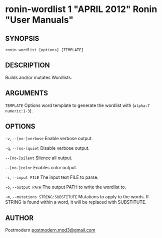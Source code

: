 # ronin-wordlist 1 "APRIL 2012" Ronin "User Manuals"

## SYNOPSIS

`ronin wordlist [options] [TEMPLATE]`

## DESCRIPTION

Builds and/or mutates Wordlists.

## ARGUMENTS

`TEMPLATE`
  Options word template to generate the wordlist with (`alpha:7 numeric:1-3`).

## OPTIONS

`-v`, `--[no-]verbose`
  Enable verbose output.

`-q`, `--[no-]quiet`
  Disable verbose output.

`--[no-]silent`
  Silence all output.

`--[no-]color`
  Enables color output.

`-i`, `--input FILE`
  The input text FILE to parse.

`-o`, `--output PATH`
  The output PATH to write the wordlist to.

`-m`, `--mutations STRING:SUBSTITUTE`
  Mutations to apply to the words. If STRING is found within a word, it will be
  replaced with SUBSTITUTE.

## AUTHOR

Postmodern <postmodern.mod3@gmail.com>

